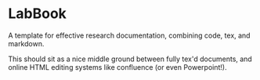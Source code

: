 # LabBook

A template for effective research documentation, combining code, tex, and markdown.

This should sit as a nice middle ground between fully tex'd documents, and online HTML editing systems like confluence (or even Powerpoint!).